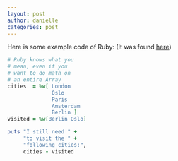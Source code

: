```yaml
---
layout: post
author: danielle
categories: post
---
```


Here is some example code of Ruby: (It was found [here](https://www.ruby-lang.org/en/))

```Ruby
# Ruby knows what you
# mean, even if you
# want to do math on
# an entire Array
cities  = %w[ London
              Oslo
              Paris
              Amsterdam
              Berlin ]
visited = %w[Berlin Oslo]

puts "I still need " +
     "to visit the " +
     "following cities:",
     cities - visited
```
